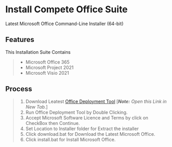 # Install Compete Office Suite
Latest Microsoft Office Command-Line Installer (64-bit)

## Features

This Installation Suite Contains
> * Microsoft Office 365
> * Microsoft Project 2021
> * Microsoft Visio 2021

## Process

> 1. Download Leatest [Office Deployment Tool](https://www.microsoft.com/en-us/download/confirmation.aspx?id=49117) [_**Note:** Open this Link in New Tab._]
> 1. Run Office Deployment Tool by Double Clicking.
> 1. Accept Microsoft Software Licence and Terms by click on CheckBox then Continue.
> 1. Set Location to Installer folder for Extract the installer
> 1. Click download.bat for Download the Latest Microsoft Office.
> 1. Click install.bat for Install Microsoft Office.
